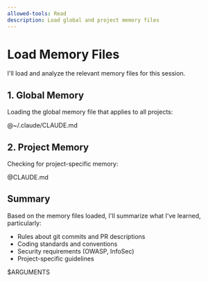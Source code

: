 ```yaml
---
allowed-tools: Read
description: Load global and project memory files
---
```


# Load Memory Files

I'll load and analyze the relevant memory files for this session.

## 1. Global Memory
Loading the global memory file that applies to all projects:

@~/.claude/CLAUDE.md

## 2. Project Memory  
Checking for project-specific memory:

@CLAUDE.md

## Summary

Based on the memory files loaded, I'll summarize what I've learned, particularly:
- Rules about git commits and PR descriptions
- Coding standards and conventions
- Security requirements (OWASP, InfoSec)
- Project-specific guidelines

$ARGUMENTS